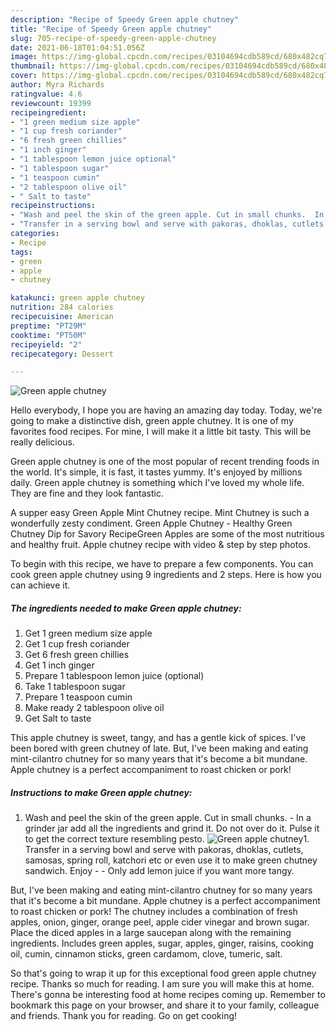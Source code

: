 ```yaml
---
description: "Recipe of Speedy Green apple chutney"
title: "Recipe of Speedy Green apple chutney"
slug: 705-recipe-of-speedy-green-apple-chutney
date: 2021-06-18T01:04:51.056Z
image: https://img-global.cpcdn.com/recipes/03104694cdb589cd/680x482cq70/green-apple-chutney-recipe-main-photo.jpg
thumbnail: https://img-global.cpcdn.com/recipes/03104694cdb589cd/680x482cq70/green-apple-chutney-recipe-main-photo.jpg
cover: https://img-global.cpcdn.com/recipes/03104694cdb589cd/680x482cq70/green-apple-chutney-recipe-main-photo.jpg
author: Myra Richards
ratingvalue: 4.6
reviewcount: 19399
recipeingredient:
- "1 green medium size apple"
- "1 cup fresh coriander"
- "6 fresh green chillies"
- "1 inch ginger"
- "1 tablespoon lemon juice optional"
- "1 tablespoon sugar"
- "1 teaspoon cumin"
- "2 tablespoon olive oil"
- " Salt to taste"
recipeinstructions:
- "Wash and peel the skin of the green apple. Cut in small chunks.  In a grinder jar add all the ingredients and grind it. Do not over do it. Pulse it to get the correct texture resembling pesto."
- "Transfer in a serving bowl and serve with pakoras, dhoklas, cutlets, samosas, spring roll, katchori etc or even use it to make green chutney sandwich. Enjoy   Only add lemon juice if you want more tangy."
categories:
- Recipe
tags:
- green
- apple
- chutney

katakunci: green apple chutney 
nutrition: 284 calories
recipecuisine: American
preptime: "PT29M"
cooktime: "PT50M"
recipeyield: "2"
recipecategory: Dessert

---
```



![Green apple chutney](https://img-global.cpcdn.com/recipes/03104694cdb589cd/680x482cq70/green-apple-chutney-recipe-main-photo.jpg)

Hello everybody, I hope you are having an amazing day today. Today, we're going to make a distinctive dish, green apple chutney. It is one of my favorites food recipes. For mine, I will make it a little bit tasty. This will be really delicious.

Green apple chutney is one of the most popular of recent trending foods in the world. It's simple, it is fast, it tastes yummy. It's enjoyed by millions daily. Green apple chutney is something which I've loved my whole life. They are fine and they look fantastic.

A supper easy Green Apple Mint Chutney recipe. Mint Chutney is such a wonderfully zesty condiment. Green Apple Chutney - Healthy Green Chutney Dip for Savory RecipeGreen Apples are some of the most nutritious and healthy fruit. Apple chutney recipe with video &amp; step by step photos.


To begin with this recipe, we have to prepare a few components. You can cook green apple chutney using 9 ingredients and 2 steps. Here is how you can achieve it.

<!--inarticleads1-->

##### The ingredients needed to make Green apple chutney:

1. Get 1 green medium size apple
1. Get 1 cup fresh coriander
1. Get 6 fresh green chillies
1. Get 1 inch ginger
1. Prepare 1 tablespoon lemon juice (optional)
1. Take 1 tablespoon sugar
1. Prepare 1 teaspoon cumin
1. Make ready 2 tablespoon olive oil
1. Get  Salt to taste


This apple chutney is sweet, tangy, and has a gentle kick of spices. I&#39;ve been bored with green chutney of late. But, I&#39;ve been making and eating mint-cilantro chutney for so many years that it&#39;s become a bit mundane. Apple chutney is a perfect accompaniment to roast chicken or pork! 

<!--inarticleads2-->

##### Instructions to make Green apple chutney:

1. Wash and peel the skin of the green apple. Cut in small chunks.  - In a grinder jar add all the ingredients and grind it. Do not over do it. Pulse it to get the correct texture resembling pesto.
<img src="https://img-global.cpcdn.com/steps/b4ef173048c3b109/160x128cq70/green-apple-chutney-recipe-step-1-photo.jpg" alt="Green apple chutney">1. Transfer in a serving bowl and serve with pakoras, dhoklas, cutlets, samosas, spring roll, katchori etc or even use it to make green chutney sandwich. Enjoy  -  - Only add lemon juice if you want more tangy.


But, I&#39;ve been making and eating mint-cilantro chutney for so many years that it&#39;s become a bit mundane. Apple chutney is a perfect accompaniment to roast chicken or pork! The chutney includes a combination of fresh apples, onion, ginger, orange peel, apple cider vinegar and brown sugar. Place the diced apples in a large saucepan along with the remaining ingredients. Includes green apples, sugar, apples, ginger, raisins, cooking oil, cumin, cinnamon sticks, green cardamom, clove, tumeric, salt. 

So that's going to wrap it up for this exceptional food green apple chutney recipe. Thanks so much for reading. I am sure you will make this at home. There's gonna be interesting food at home recipes coming up. Remember to bookmark this page on your browser, and share it to your family, colleague and friends. Thank you for reading. Go on get cooking!
